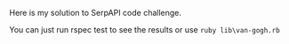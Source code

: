 Here is my solution to SerpAPI code challenge.

You can just run rspec test to see the results or use ```ruby lib\van-gogh.rb```
